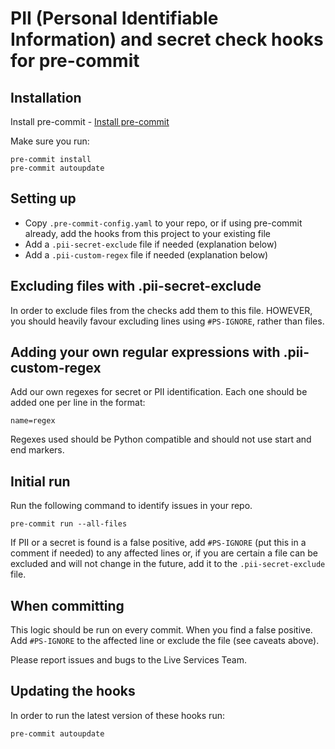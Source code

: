 # PII (Personal Identifiable Information) and secret check hooks for pre-commit

## Installation
Install pre-commit - [Install pre-commit](https://pre-commit.com/#install)

Make sure you run:

    pre-commit install
    pre-commit autoupdate

## Setting up
 * Copy `.pre-commit-config.yaml` to your repo, or if using pre-commit already, add the hooks from this project to your existing file
 * Add a `.pii-secret-exclude` file if needed (explanation below)
 * Add a `.pii-custom-regex` file if needed (explanation below)

## Excluding files with .pii-secret-exclude
In order to exclude files from the checks add them to this file. HOWEVER, you should 
heavily favour excluding lines using `#PS-IGNORE`, rather than files.

## Adding your own regular expressions with .pii-custom-regex
Add our own regexes for secret or PII identification. Each one should be added one per line in the format:

    name=regex

Regexes used should be Python compatible and should not use start and end markers.

## Initial run
Run the following command to identify issues in your repo.

    pre-commit run --all-files

If PII or a secret is found is a false positive, add `#PS-IGNORE` (put this in a 
comment if needed) to any affected lines or, if you are certain a file can be 
excluded and will not change in the future, add it to the `.pii-secret-exclude` file.

## When committing
This logic should be run on every commit. When you find a false positive. Add 
`#PS-IGNORE` to the affected line or exclude the file (see caveats above).

Please report issues and bugs to the Live Services Team.

## Updating the hooks
In order to run the latest version of these hooks run:

    pre-commit autoupdate

